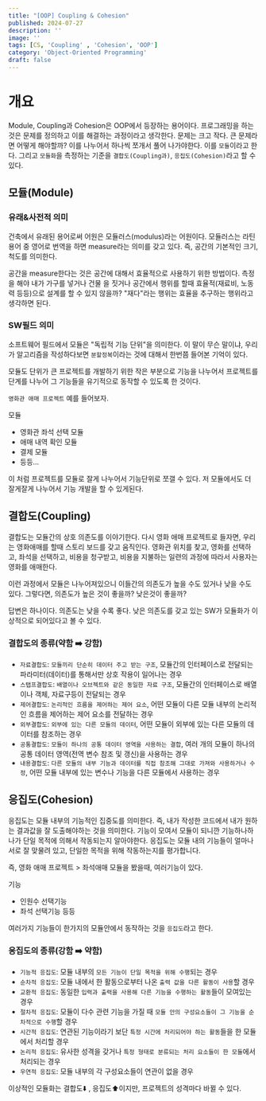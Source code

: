```yaml
---
title: "[OOP] Coupling & Cohesion"
published: 2024-07-27
description: ''
image: ''
tags: [CS, 'Coupling' , 'Cohesion', 'OOP']
category: 'Object-Oriented Programming'
draft: false 
---
```

# 개요

Module, Coupling과 Cohesion은 OOP에서 등장하는 용어이다. 프로그래밍을 하는 것은 문제를 정의하고 이를 해결하는 과정이라고 생각한다. 문제는 크고
작다. 큰 문제라면 어떻게 해야할까? 이를 나누어서 하나씩 쪼개서 풀어 나가야한다. 이를 `모듈`이라고 한다. 그리고 `모듈화`을 측정하는 기준을
`결합도(Coupling과)`, `응집도(Cohesion)`라고 할 수 있다. 

## 모듈(Module)

### 유래&사전적 의미
건축에서 유래된 용어로써 어원은 모듈러스(modulus)라는 어원이다. 모듈러스는 라틴용어 중 영어로 번역을 하면 measure라는 의미를 갖고 있다. 즉, 공간의 기본적인 크기, 척도를 의미한다.

공간을 measure한다는 것은 공간에 대해서 효율적으로 사용하기 위한 방법이다. 측정을 해야 내가 가구를 넣거나 건물 을 짓거나 공간에서 행위를 할때 효율적(재료비, 노동력 등등)으로 설계를 할 수 있지 않을까? "재다"라는 행위는 효율을 추구하는 행위라고 생각하면 된다.

### SW필드 의미
소프트웨어 필드에서 모듈은 "독립적 기능 단위"을 의미한다. 이 말이 무슨 말이냐, 우리가 알고리즘을 작성하다보면 `분할정복`이라는 것에 대해서 한번쯤 들어본 기억이 있다.

모듈도 단위가 큰 프로젝트를 개발하기 위한 작은 부분으로 기능을 나누어서 프로젝트를 단계를 나누어 그 기능들을 유기적으로 동작할 수 있도록 한 것이다.

`영화관 애매 프로젝트` 예를 들어보자.

모듈

- 영화관 좌석 선택 모듈
- 애매 내역 확인 모듈
- 결제 모듈
- 등등...

이 처럼 프로젝트를 모듈로 잘게 나누어서 기능단위로 쪼갤 수 있다. 저 모듈에서도 더 잘게잘게 나누어서 기능 개발을 할 수 있게된다.

## 결합도(Coupling)

결합도는 모듈간의 상호 의존도를 이야기한다. 다시 영화 애매 프로젝트로 들자면, 우리는 영화애매를 할때 스토리 보드를 갖고 움직인다. 영화관 위치를 찾고, 영화를 선택하고, 좌석을 선택하고, 비용을 청구받고, 비용을 지불하는 일련의 과정에 따라서 사용자는 영화를 애매한다.

이런 과정에서 모듈은 나누어져있으니 이들간의 의존도가 높을 수도 있거나 낮을 수도 있다. 그렇다면, 의존도가 높은 것이 좋을까? 낮은것이 좋을까?

답변은 하나이다. 의존도는 낮을 수록 좋다. 낮은 의존도를 갖고 있는 SW가 모듈화가 이상적으로 되어있다고 볼 수 있다.

### 결합도의 종류(약함 ➡️ 강함)

- `자료결합도`: `모듈끼리 단순히 데이터 주고 받는 구조`, 모듈간의 인터페이스로 전달되는 파라미터(데이터)를 통해서만 상호 작용이 일어나는 경우
- `스탭프결합도`: `배열이나 오브젝트와 같은 동일한 자료 구조`, 모듈간의 인터페이스로 배열이나 객체, 자료구등이 전달되는 경우
- `제어결합도`: `논리적인 흐름을 제어하는 제어 요소`, 어떤 모듈이 다른 모듈 내부의 논리적인 흐름을 제어하는 제어 요소를 전달하는 경우
- `외부결합도`: `외부에 있는 다른 모듈의 데이터`, 어떤 모듈이 외부에 있는 다른 모듈의 데이터를 참조하는 경우
- `공통결합도`: `모듈이 하나의 공통 데이터 영역을 사용하는 결합`, 여러 개의 모듈이 하나의 공통 데이터 영역(전역 변수 참조 및 갱신)을 사용하는 경우
- `내용결합도`: `다른 모듈의 내부 기능과 데이터를 직접 참조해 그대로 가져와 사용하거나 수정`, 어떤 모듈 내부에 있는 변수나 기능을 다른 모듈에서 사용하는 경우

## 응집도(Cohesion)

응집도는 모듈 내부의 기능적인 집중도를 의미한다. 
즉, 내가 작성한 코드에서 내가 원하는 결과값을 잘 도출해야하는 것을 의미한다. 
기능이 모여서 모듈이 되니깐 기능하나하나가 단일 목적에 의해서 작동되는지 알아야한다. 
응집도는 모듈 내의 기능들이 얼마나 서로 잘 맞물려 있고, 단일한 목적을 위해 작동하는지를 평가합니다.

즉, 영화 애매 프로젝트 > 좌석애매 모듈을 봤을때, 여러기능이 있다.

기능

- 인원수 선택기능
- 좌석 선택기능
  등등

여러가지 기능들이 한가지의 모듈안에서 동작하는 것을 `응집도`라고 한다.

### 응집도의 종류(강함 ➡️ 약함)

- `기능적 응집도`: 모듈 내부의 `모든 기능이 단일 목적을 위해 수행`되는 경우
- `순차적 응집도`: 모듈 내에서 한 활동으로부터 나온 `출력 값을 다른 활동이 사용`할 경우
- `교환적 응집도`: 동일한 `입력과 출력을 사용해 다른 기능을 수행하는 활동`들이 모여있는 경우
- `절차적 응집도`: 모듈이 다수 관련 기능을 가질 때 `모듈 안의 구성요소들이 그 기능을 순차적으로 수행`할 경우
- `시간적 응집도`: 연관된 기능이라기 보단 `특정 시간에 처리되어야 하는 활동`들을 한 모듈에서 처리할 경우
- `논리적 응집도`: 유사한 성격을 갖거나 `특정 형태로 분류되는 처리 요소들이 한 모듈`에서 처리되는 경우
- `우연적 응집도`: 모듈 내부의 각 구성요소들이 연관이 없을 경우

이상적인 모듈화는 결합도⬇️ , 응집도⬆️이지만, 프로젝트의 성격마다 바뀔 수 있다.

